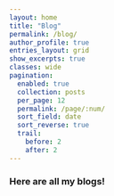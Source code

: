 ```yaml
---
layout: home
title: "Blog"
permalink: /blog/
author_profile: true
entries_layout: grid
show_excerpts: true
classes: wide
pagination:
  enabled: true
  collection: posts
  per_page: 12
  permalink: /page/:num/
  sort_field: date
  sort_reverse: true
  trail:
    before: 2
    after: 2
---
```


<h3>Here are all my blogs!</h3>


<!-- Page Effects -->
<script defer src="{{ '/assets/js/blog-effects.js' | relative_url }}"></script>
